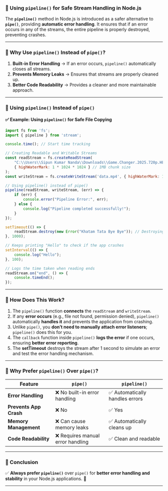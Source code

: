### **📌 Using `pipeline()` for Safe Stream Handling in Node.js**  

The **`pipeline()`** method in Node.js is introduced as a safer alternative to **`pipe()`**, providing **automatic error handling**. It ensures that if an error occurs in any of the streams, the entire pipeline is properly destroyed, preventing crashes.  

---

### **📌 Why Use `pipeline()` Instead of `pipe()`?**  
1. **Built-in Error Handling** → If an error occurs, `pipeline()` automatically closes all streams.  
2. **Prevents Memory Leaks** → Ensures that streams are properly cleaned up.  
3. **Better Code Readability** → Provides a cleaner and more maintainable approach.  

---

### **📌 Using `pipeline()` Instead of `pipe()`**  

#### **✅ Example: Using `pipeline()` for Safe File Copying**  
```javascript
import fs from 'fs';
import { pipeline } from 'stream';

console.time(); // Start time tracking

// Creating Readable and Writable Streams
const readStream = fs.createReadStream(
    "C:\\Users\\Sipun Kumar Nanda\\Downloads\\Game.Changer.2025.720p.HEVC.DS4K.WEB-DL.Hindi.5.1-Telugu.x265-HDHub4u.Tv.mkv",
    { highWaterMark: 1 * 1024 * 1024 } // 1MB chunk size
);
const writeStream = fs.createWriteStream('data.mp4', { highWaterMark: 1 * 1024 * 1024 });

// Using pipeline() instead of pipe()
pipeline(readStream, writeStream, (err) => {
    if (err) {
        console.error("Pipeline Error:", err);
    } else {
        console.log("Pipeline completed successfully!");
    }
});

setTimeout(() => {
    readStream.destroy(new Error("Khatam Tata Bye Bye")); // Destroying the stream after 1 second
}, 1000);

// Keeps printing "Hello" to check if the app crashes
setInterval(() => {
    console.log("Hello");
}, 100);

// Logs the time taken when reading ends
readStream.on("end", () => {
    console.timeEnd();
});
```

---

### **📌 How Does This Work?**
1. The `pipeline()` function **connects** the `readStream` and `writeStream`.  
2. If any **error occurs** (e.g., file not found, permission denied), `pipeline()` automatically **handles it** and prevents the application from crashing.  
3. Unlike `pipe()`, you **don’t need to manually attach error listeners**; `pipeline()` does this for you.  
4. The `callback` function inside `pipeline()` **logs the error** if one occurs, ensuring **better error reporting**.  
5. The **setTimeout** destroys the stream after 1 second to simulate an error and test the error handling mechanism.  

---

### **📌 Why Prefer `pipeline()` Over `pipe()`?**
| Feature | `pipe()` | `pipeline()` |
|---------|---------|-------------|
| **Error Handling** | ❌ No built-in error handling | ✅ Automatically handles errors |
| **Prevents App Crash** | ❌ No | ✅ Yes |
| **Memory Management** | ❌ Can cause memory leaks | ✅ Automatically cleans up |
| **Code Readability** | ❌ Requires manual error handling | ✅ Clean and readable |

---

### **📌 Conclusion**
✅ **Always prefer `pipeline()`** over `pipe()` for **better error handling and stability** in your Node.js applications. 🚀



---